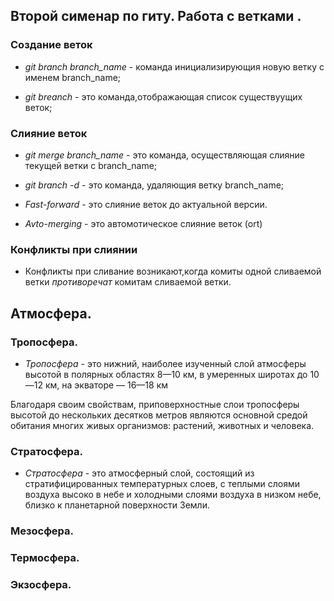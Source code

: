 ## Второй сименар по гиту. Работа с ветками .

### Создание веток 

* *git branch branch_name* - команда инициализирующия новую ветку с именем branch_name;

* *git breanch* - это команда,отображающая список существуущих веток;
### Слияние веток
* *git merge branch_name* - это команда, осуществляющая слияние текущей ветки с branch_name;
 
* *git branch -d* - это команда, удаляющия ветку branch_name;

* *Fast-forward* - это слияние  веток до актуальной версии.

* *Avto-merging* - это автомотическое слияние веток (ort) 

### Конфликты при слиянии

* Конфликты при сливание возникают,когда комиты одной сливаемой ветки *противоречат* комитам сливаемой ветки.


## Атмосфера.

### Тропосфера.

* *Тропосфера* - это нижний, наиболее изученный слой атмосферы высотой в полярных областях 8—10 км, в умеренных широтах до 10—12 км, на экваторе — 16—18 км

Благодаря своим свойствам, приповерхностные слои тропосферы высотой до нескольких десятков метров являются основной средой обитания многих живых организмов: растений, животных и человека.

### Стратосфера.

* *Стратосфера* - это атмосферный слой, состоящий из стратифицированных температурных слоев, с теплыми слоями воздуха высоко в небе и холодными слоями воздуха в низком небе, близко к планетарной поверхности Земли.
### Мезосфера.

### Термосфера.

### Экзосфера.